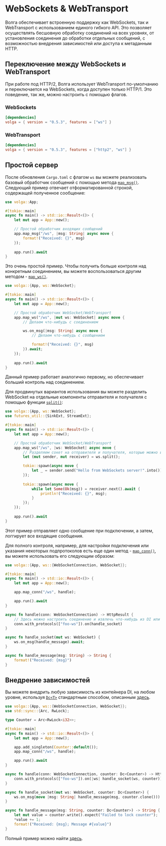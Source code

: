 # WebSockets & WebTransport

Волга обеспечивает встроенную поддержку как WebSockets, так и WebTransport с использованием единого гибкого API. Это позволяет осуществлять бесшовную обработку соединений на всех уровнях, от установления соединения до обработки отдельных сообщений, с возможностью внедрения зависимостей или доступа к метаданным HTTP.

## Переключение между WebSockets и WebTransport

При работе под HTTP/2, Волга использует WebTransport по-умолчанию и переключается на WebSockets, когда доступен только HTTP/1. Это поведение, так же, можно настроить с помощью флагов.

### WebSockets
```toml
[dependencies]
volga = { version = "0.5.3", features = ["ws"] }
```

### WebTransport
```toml
[dependencies]
volga = { version = "0.5.3", features = ["http2", "ws"] }
```

## Простой сервер

После обновления `Cargo.toml` с флагом `ws` вы можете реализовать базовый обработчик сообщений с помощью метода [`map_msg()`](https://docs.rs/volga/latest/volga/app/struct.App.html#method.map_msg). Следующий пример отвечает отформатированной строкой, содержащей полученное сообщение:

```rust
use volga::App;

#[tokio::main]
async fn main() -> std::io::Result<()> {
    let mut app = App::new();

    // Простой обработчик входящих сообщений
    app.map_msg("/ws", |msg: String| async move {
        format!("Received: {}", msg)
    });
    
    app.run().await
}
```

Это очень простой пример. Чтобы получить больше контроля над конкретным соединением, вы можете воспользоваться другим методом - [`map_ws()`](https://docs.rs/volga/latest/volga/app/struct.App.html#method.map_ws).

```rust
use volga::{App, ws::WebSocket};

#[tokio::main]
async fn main() -> std::io::Result<()> {
    let mut app = App::new();

    // Простой обработчик WebSocket/WebTransport
    app.map_ws("/ws", |mut ws: WebSocket| async move {
        // Делаем что-нибудь с соединением

        ws.on_msg(|msg: String| async move {
            // Делаем что-нибудь с сообщением

            format!("Received: {}", msg)
        }).await;
    });
    
    app.run().await
}
```

Данный пример работает аналогично первому, но обеспечивает больший контроль над соединением.

Для продвинутых вариантов использования вы можете разделить WebSocket на отдельные компоненты отправителя и получателя с помощью функции [`split()`](https://docs.rs/volga/latest/volga/ws/websocket/struct.WebSocket.html#method.split):

```rust
use volga::{App, ws::WebSocket};
use futures_util::{SinkExt, StreamExt};

#[tokio::main]
async fn main() -> std::io::Result<()> {
    let mut app = App::new();

    // Простой обработчик WebSocket/WebTransport
    app.map_ws("/ws", |ws: WebSocket| async move {
        // Разделяем сокет на отправителя и получателя, которые можно использовать отдельно
        let (mut sender, mut receiver) = ws.split();

        tokio::spawn(async move {
            let _ = sender.send("Hello from WebSockets server!".into()).await;
        });
        
        tokio::spawn(async move {
            while let Some(Ok(msg)) = receiver.next().await {
                println!("Received: {}", msg);
            }
        });
    });
    
    app.run().await
}
```

Этот пример отправляет одно сообщение при подключении, а затем, логгирует все входящие сообщения.

Для полного контроля, например, для настройки подключения или указания некоторых подпротоколов есть еще один метод - [`map_conn()`](https://docs.rs/volga/latest/volga/app/struct.App.html#method.map_conn), вы можете использовать его следующим образом:

```rust
use volga::{App, ws::{WebSocketConnection, WebSocket}};

#[tokio::main]
async fn main() -> std::io::Result<()> {
    let mut app = App::new();

    app.map_conn("/ws", handle);

    app.run().await
}

async fn handle(conn: WebSocketConnection) -> HttpResult {
    // Здесь можно настроить соединение и извлечь что-нибудь из DI или метаданных HTTP.
    conn.with_protocols(["foo-ws"]).on(handle_socket)
}

async fn handle_socket(mut ws: WebSocket) {
    ws.on_msg(handle_message).await;
}

async fn handle_message(msg: String) -> String {
    format!("Received: {msg}")
}
```

## Внедрение зависимостей

Вы можете внедрить любую зависимость из контейнера DI, на любом уровне, используя [`Dc<T>`](https://docs.rs/volga/latest/volga/di/dc/struct.Dc.html) стандартным способом, описанным [здесь](/volga-docs/advanced/di.html).

```rust
use volga::{App, ws::{WebSocketConnection, WebSocket}};
use std::sync::{Arc, RwLock};

type Counter = Arc<RwLock<i32>>;

#[tokio::main]
async fn main() -> std::io::Result<()> {
    let mut app = App::new();

    app.add_singleton(Counter::default());
    app.map_conn("/ws", handle);

    app.run().await
}

async fn handle(conn: WebSocketConnection, counter: Dc<Counter>) -> HttpResult {
    conn.with_protocols(["foo-ws"]).on(|ws| handle_socket(ws, counter))
}

async fn handle_socket(mut ws: WebSocket, counter: Dc<Counter>) {
    ws.on_msg(move |msg: String| handle_message(msg, counter.clone())).await;
}

async fn handle_message(msg: String, counter: Dc<Counter>) -> String {
    let mut value = counter.write().expect("Failed to lock counter");
    *value += 1;
    format!("Received: {msg}; Message #{value}")
}
```

Полный пример можно найти [здесь](https://github.com/RomanEmreis/volga/blob/main/examples/websockets/src/main.rs).
